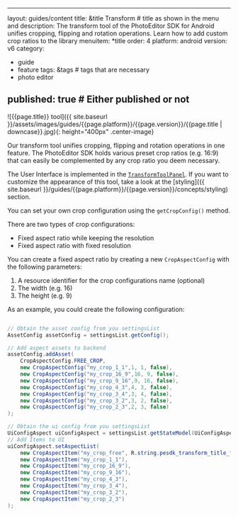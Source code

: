 [comment]: <> (-------------------------------------------------------------)
[comment]: <> (-------------------------------------------------------------)
[comment]: <> (-------This file is automatically generated by grovvy.-------)
[comment]: <> (---Do not modify this file -- YOUR CHANGES WILL BE ERASED!---)
[comment]: <> (-------------------------------------------------------------)
[comment]: <> (-------------------------------------------------------------)
---
layout: guides/content
title: &title Transform # title as shown in the menu and 
description: The transform tool of the PhotoEditor SDK for Android unifies cropping, flipping and rotation operations. Learn how to add custom crop ratios to the library
menuitem: *title
order: 4
platform: android
version: v6
category: 
  - guide
  - feature
tags: &tags # tags that are necessary
  - photo editor 

published: true # Either published or not 
---

![{{page.title}} tool]({{ site.baseurl }}/assets/images/guides/{{page.platform}}/{{page.version}}/{{page.title | downcase}}.jpg){: height="400px" .center-image}


Our transform tool unifies cropping, flipping and rotation operations in one feature. The PhotoEditor SDK holds various preset crop ratios (e.g. 16:9) that can easily be complemented by any crop ratio you deem necessary.

The User Interface is implemented in the [`TransformToolPanel`]({{site.baseurl}}/apidocs/{{page.platform}}/{{page.version}}/ly/img/android/ui/panels/TransformToolPanel.html). If you want to customize the appearance of this tool, take a look at the [styling]({{ site.baseurl }}/guides/{{page.platform}}/{{page.version}}/concepts/styling) section.


You can set your own crop configuration using the `getCropConfig()` method.

There are two types of crop configurations:

* Fixed aspect ratio while keeping the resolution
* Fixed aspect ratio with fixed resolution

You can create a fixed aspect ratio by creating a new `CropAspectConfig` with the following parameters:

1. A resource identifier for the crop configurations name (optional)
2. The width (e.g. 16)
3. The height (e.g. 9)

As an example, you could create the following configuration:

```java

// Obtain the asset config from you settingsList
AssetConfig assetConfig = settingsList.getConfig();

// Add aspect assets to backend
assetConfig.addAsset(
    CropAspectConfig.FREE_CROP,
    new CropAspectConfig("my_crop_1_1",1, 1, false),
    new CropAspectConfig("my_crop_16_9",16, 9, false),
    new CropAspectConfig("my_crop_9_16",9, 16, false),
    new CropAspectConfig("my_crop_4_3",4, 3, false),
    new CropAspectConfig("my_crop_3_4",3, 4, false),
    new CropAspectConfig("my_crop_3_2",3, 2, false),
    new CropAspectConfig("my_crop_2_3",2, 3, false)
);

// Obtain the ui config from you settingsList
UiConfigAspect uiConfigAspect = settingsList.getStateModel(UiConfigAspect.class);
// Add Items to UI
uiConfigAspect.setAspectList(
	new CropAspectItem("my_crop_free", R.string.pesdk_transform_title_freeCrop),
	new CropAspectItem("my_crop_1_1"),
	new CropAspectItem("my_crop_16_9"),
	new CropAspectItem("my_crop_9_16"),
	new CropAspectItem("my_crop_4_3"),
	new CropAspectItem("my_crop_3_4"),
	new CropAspectItem("my_crop_3_2"),
	new CropAspectItem("my_crop_2_3")
);

```

